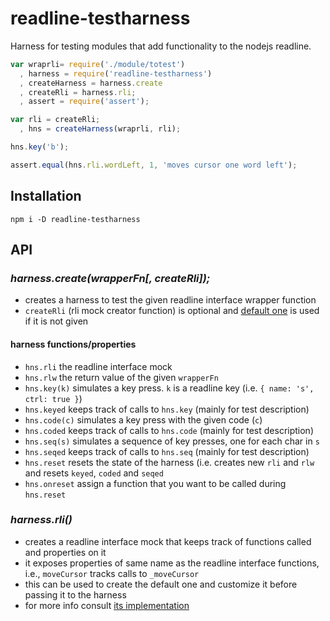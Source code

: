 # readline-testharness

Harness for testing modules that add functionality to the nodejs readline.

```js
var wraprli= require('./module/totest') 
  , harness = require('readline-testharness')
  , createHarness = harness.create
  , createRli = harness.rli;
  , assert = require('assert');

var rli = createRli;
  , hns = createHarness(wraprli, rli);

hns.key('b');

assert.equal(hns.rli.wordLeft, 1, 'moves cursor one word left');
```

## Installation

    npm i -D readline-testharness

## API

### ***harness.create(wrapperFn[, createRli]);***

- creates a harness to test the given readline interface wrapper function 
- `createRli` (rli mock creator function) is optional and [default one](https://github.com/thlorenz/readline-testharness/blob/master/readline.js) is
  used if it is not given

#### harness functions/properties

- `hns.rli` the readline interface mock
- `hns.rlw` the return value of the given `wrapperFn`
- `hns.key(k)` simulates a key press. `k` is a readline key (i.e. `{ name: 's', ctrl: true }`)
- `hns.keyed` keeps track of calls to `hns.key` (mainly for test description)
- `hns.code(c)` simulates a key press with the given code (`c`)
- `hns.coded` keeps track of calls to `hns.code` (mainly for test description)
- `hns.seq(s)` simulates a sequence of key presses, one for each char in `s`
- `hns.seqed` keeps track of calls to `hns.seq` (mainly for test description)
- `hns.reset` resets the state of the harness (i.e. creates new `rli` and `rlw` and resets `keyed`, `coded` and
  `seqed`
- `hns.onreset` assign a function that you want to be called during `hns.reset`

### ***harness.rli()***

- creates a readline interface mock that keeps track of functions called and properties on it
- it exposes properties of same name as the readline interface functions, i.e., `moveCursor` tracks calls to `_moveCursor` 
- this can be used to create the default one and customize it before passing it to the harness
- for more info consult [its implementation](https://github.com/thlorenz/readline-testharness/blob/master/readline.js)
